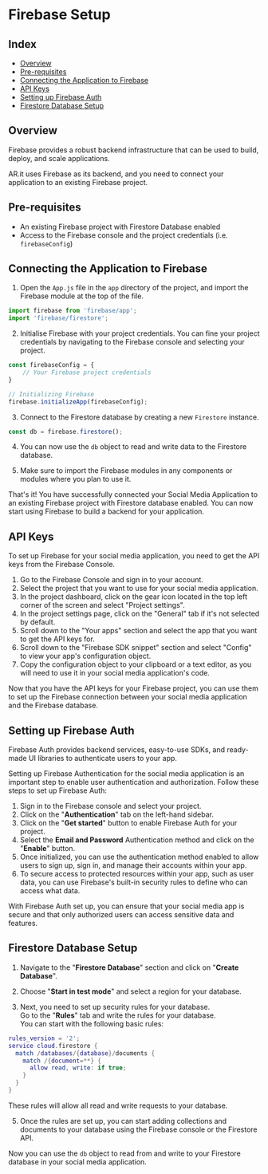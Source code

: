 <!-- omit from toc -->
# Firebase Setup

<!-- omit from toc -->
## Index

- [Overview](#overview)
- [Pre-requisites](#pre-requisites)
- [Connecting the Application to Firebase](#connecting-the-application-to-firebase)
- [API Keys](#api-keys)
- [Setting up Firebase Auth](#setting-up-firebase-auth)
- [Firestore Database Setup](#firestore-database-setup)


## Overview
Firebase provides a robust backend infrastructure that can be used to build, deploy, and scale applications.

AR.it uses Firebase as its backend, and you need to connect your application to an existing Firebase project.

## Pre-requisites
- An existing Firebase project with Firestore Database enabled
- Access to the Firebase console and the project credentials (i.e. `firebaseConfig`)

## Connecting the Application to Firebase

1. Open the `App.js` file in the `app` directory of the project, and import the Firebase module at the top of the file.

```js
import firebase from 'firebase/app';
import 'firebase/firestore';
```

2. Initialise Firebase with your project credentials. You can fine your project credentials by navigating to the Firebase console and selecting your project.

```js
const firebaseConfig = {
    // Your Firebase project credentials
}

// Initializing Firebase
firebase.initializeApp(firebaseConfig);
```

3. Connect to the Firestore database by creating a new `Firestore` instance.

```js
const db = firebase.firestore();
```

4. You can now use the `db` object to read and write data to the Firestore database.

5. Make sure to import the Firebase modules in any components or modules where you plan to use it.

That's it! You have successfully connected your Social Media Application to an existing Firebase project with Firestore database enabled. You can now start using Firebase to build a backend for your application.

## API Keys
To set up Firebase for your social media application, you need to get the API keys from the Firebase Console.

1. Go to the Firebase Console and sign in to your account.
2. Select the project that you want to use for your social media application.
3. In the project dashboard, click on the gear icon located in the top left corner of the screen and select "Project settings".
4. In the project settings page, click on the "General" tab if it's not selected by default.
5. Scroll down to the "Your apps" section and select the app that you want to get the API keys for.
6. Scroll down to the "Firebase SDK snippet" section and select "Config" to view your app's configuration object.
7. Copy the configuration object to your clipboard or a text editor, as you will need to use it in your social media application's code.

Now that you have the API keys for your Firebase project, you can use them to set up the Firebase connection between your social media application and the Firebase database.

## Setting up Firebase Auth

Firebase Auth provides backend services, easy-to-use SDKs, and ready-made UI libraries to authenticate users to your app.

Setting up Firebase Authentication for the social media application is an important step to enable user authentication and authorization. Follow these steps to set up Firebase Auth:

1. Sign in to the Firebase console and select your project.
2. Click on the "**Authentication**" tab on the left-hand sidebar.
3. Click on the "**Get started**" button to enable Firebase Auth for your project.
4. Select the **Email and Password** Authentication method and click on the "**Enable**" button.
5. Once initialized, you can use the authentication method enabled to allow users to sign up, sign in, and manage their accounts within your app.
6. To secure access to protected resources within your app, such as user data, you can use Firebase's built-in security rules to define who can access what data.

With Firebase Auth set up, you can ensure that your social media app is secure and that only authorized users can access sensitive data and features.

## Firestore Database Setup

1. Navigate to the "**Firestore Database**" section and click on "**Create Database**".

2. Choose "**Start in test mode**" and select a region for your database.

3. Next, you need to set up security rules for your database.<br>
Go to the "**Rules**" tab and write the rules for your database.<br>
You can start with the following basic rules:

```lua
rules_version = '2';
service cloud.firestore {
  match /databases/{database}/documents {
    match /{document=**} {
      allow read, write: if true;
    }
  }
}
```
These rules will allow all read and write requests to your database.

5. Once the rules are set up, you can start adding collections and documents to your database using the Firebase console or the Firestore API.

Now you can use the `db` object to read from and write to your Firestore database in your social media application.